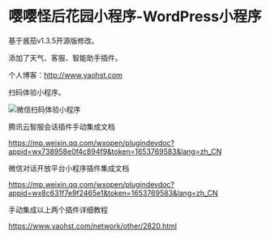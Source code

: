 # 嘤嘤怪后花园小程序-WordPress小程序
基于酱茄v1.3.5开源版修改。

添加了天气、客服、智能助手插件。

个人博客：http://www.yaohst.com

扫码体验小程序。

![微信扫码体验小程序](https://github.com/e5sub/yyghhy/blob/main/weixin.jpg)

腾讯云智服会话插件手动集成文档

https://mp.weixin.qq.com/wxopen/plugindevdoc?appid=wx738958e0f4c894f9&token=1653769583&lang=zh_CN

微信对话开放平台小程序插件集成文档

https://mp.weixin.qq.com/wxopen/plugindevdoc?appid=wx8c631f7e9f2465e1&token=1653769583&lang=zh_CN

手动集成以上两个插件详细教程

https://www.yaohst.com/network/other/2820.html

